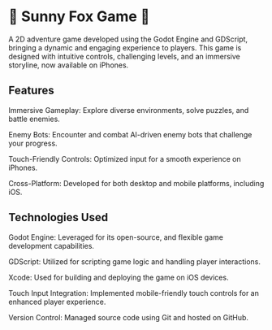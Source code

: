 # 🦊 Sunny Fox Game 🦊
A 2D adventure game developed using the Godot Engine and GDScript, bringing a dynamic and engaging experience to players. This game is designed with intuitive controls, challenging levels, and an immersive storyline, now available on iPhones.  
## Features

Immersive Gameplay: Explore diverse environments, solve puzzles, and battle enemies.

Enemy Bots: Encounter and combat AI-driven enemy bots that challenge your progress.

Touch-Friendly Controls: Optimized input for a smooth experience on iPhones.

Cross-Platform: Developed for both desktop and mobile platforms, including iOS.

## Technologies Used

Godot Engine: Leveraged for its open-source, and flexible game development capabilities.

GDScript: Utilized for scripting game logic and handling player interactions.

Xcode: Used for building and deploying the game on iOS devices.

Touch Input Integration: Implemented mobile-friendly touch controls for an enhanced player experience.

Version Control: Managed source code using Git and hosted on GitHub.
